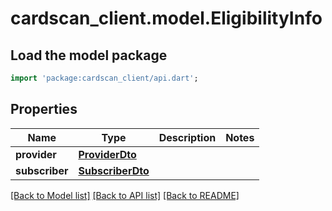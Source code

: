 # cardscan_client.model.EligibilityInfo

## Load the model package
```dart
import 'package:cardscan_client/api.dart';
```

## Properties
Name | Type | Description | Notes
------------ | ------------- | ------------- | -------------
**provider** | [**ProviderDto**](ProviderDto.md) |  | 
**subscriber** | [**SubscriberDto**](SubscriberDto.md) |  | 

[[Back to Model list]](../README.md#documentation-for-models) [[Back to API list]](../README.md#documentation-for-api-endpoints) [[Back to README]](../README.md)


